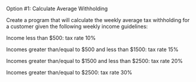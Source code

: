 Option #1: Calculate Average Withholding

Create a program that will calculate the weekly average tax withholding for a customer given the following weekly income guidelines:

Income less than $500: tax rate 10%

Incomes greater than/equal to $500 and less than $1500: tax rate 15%

Incomes greater than/equal to $1500 and less than $2500: tax rate 20%

Incomes greater than/equal to $2500: tax rate 30%
